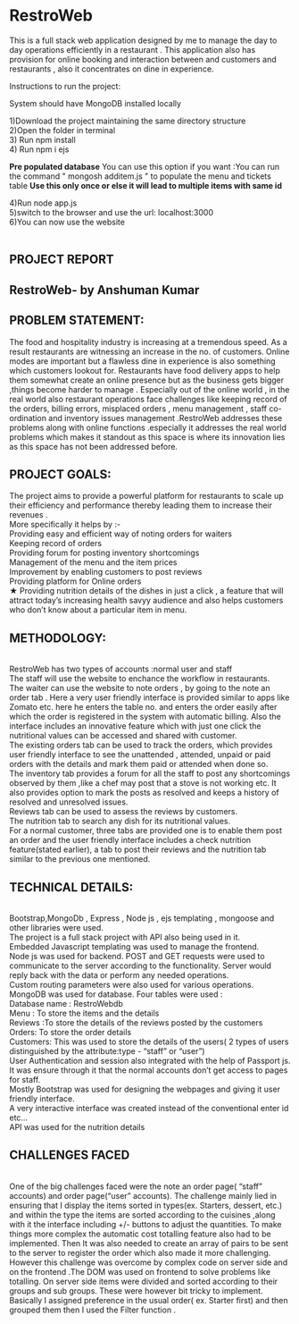 # RestroWeb
This is a full stack web application designed by me to manage the day to day operations efficiently in a restaurant . This application also has provision for online booking and interaction between and customers and restaurants , also it concentrates on dine in experience.

Instructions to run the project:

System should have MongoDB installed locally

1)Download the project maintaining the same directory structure <br/>
2)Open the folder in terminal <br/>
3) Run npm install <br/>
4) Run npm i ejs <br/>

**Pre populated database**
You can use this option if you want :You can run the command " mongosh additem.js " to populate the menu and tickets table **Use this only once or else it will lead to multiple items with same id**

4)Run  node app.js <br/>
5)switch to the browser and use the url: localhost:3000  <br/>
6)You can now use the website <br/>
<br/>

## PROJECT REPORT
## RestroWeb- by Anshuman Kumar
## PROBLEM STATEMENT:
The food and hospitality industry is increasing at a tremendous speed. As a result restaurants are witnessing an increase in the no. of customers. Online  modes are important but a flawless dine in experience is also something which customers lookout for. Restaurants have food delivery apps to help them somewhat create an online presence but as the business gets bigger ,things become harder to manage . Especially out of the online world , in the real world also  restaurant operations face challenges like keeping record of the orders, billing errors, misplaced orders , menu management , staff co-ordination and inventory issues management .RestroWeb addresses these problems along with online functions .especially it addresses the real world problems which makes it standout as this space is where its innovation lies as this space has not been addressed before.

## PROJECT GOALS:
The project aims to provide a powerful platform for restaurants to scale up their efficiency and performance thereby leading them to increase their revenues .
<br/>More specifically it helps by :-
<br/>Providing easy and efficient way of noting orders for waiters
<br/>Keeping record of orders
<br/>Providing forum for posting inventory shortcomings
<br/>Management of the menu and the item prices
<br/>Improvement by enabling customers to post reviews
<br/>Providing platform for Online orders
<br/>★ Providing nutrition details of the dishes in just a click , a feature that will attract today’s increasing health savyy audience and also helps customers who don’t know about a particular item in menu.
## METHODOLOGY:
<br/>RestroWeb has two types of accounts :normal user and staff
<br/>The staff will use the website to enchance the workflow in restaurants.
<br/>The waiter can use the website to note orders , by going  to the note an order tab . Here a very user friendly interface is provided similar to apps like Zomato etc. here he enters the table no. and enters the order easily after which the order is registered in the system with automatic billing. Also the interface includes an innovative feature which with just one click the nutritional values can be accessed and shared with customer. 
<br/>The existing orders tab can be used to track the orders, which provides user friendly interface to see the unattended , attended, unpaid or paid orders  with the details and mark them paid or attended when done so.
<br/>The  inventory tab provides a forum for all the staff to post any shortcomings observed by them ,like a chef may post that a stove is not working etc. It also provides option to mark the posts as resolved and keeps a history of resolved and unresolved issues.
<br/>Reviews tab can be used to assess the reviews by customers.
<br/>The nutrition tab to search any dish for its nutritional values.
<br/>For a normal customer, three tabs are provided one is to enable them post an order and the user friendly interface includes a check nutrition feature(stated earlier), a tab to post their reviews and the nutrition tab similar to the previous one mentioned.

## TECHNICAL DETAILS:
<br/>Bootstrap,MongoDb , Express , Node js , ejs templating ,  mongoose  and other libraries were used.
<br/>The project is a full stack project  with API also being used in it.
<br/>Embedded Javascript templating was used to manage the frontend.
<br/>Node js was used for backend. POST and GET requests were used to communicate to the server according to the functionality. Server would reply back with the data or perform any needed operations.
<br/>Custom routing parameters were also used for various operations.
<br/>MongoDB was used for database. Four tables were used :
<br/>Database name : RestroWebdb
<br/>Menu : To store the items and the details
<br/>Reviews :To  store the details of the reviews posted by the customers
<br/>Orders: To store the order details
<br/>Customers: This was used to store the details of the users( 2 types of users distinguished by the attribute:type  - “staff” or “user”)
<br/>User Authentication and session also integrated with the help of Passport js.
<br/>It was ensure through it that the normal accounts don’t get access to pages for staff.
<br/>Mostly Bootstrap was used for designing the webpages and giving it user friendly interface.
<br/>A very interactive interface was created instead of the conventional enter id etc…
<br/>API  was used for the nutrition details

## CHALLENGES FACED
<br/>One of the big challenges faced were the note an order page( “staff” accounts) and order page(“user” accounts).
The challenge mainly lied in ensuring that I display the items sorted in types(ex. Starters, dessert, etc.) and within the type  the items are sorted according to the cuisines ,along with it the interface including +/- buttons to adjust the quantities. To make things more complex the automatic cost totalling feature also had to be implemented. Then It was also needed to create an array of pairs to be sent to the server to register the order which also made it more challenging.
<br/>However this challenge was overcome by complex code on server side and on the frontend .The DOM was used on frontend to solve problems like totalling. 
On server side items were divided and sorted according to their groups and sub groups. These were however bit tricky to implement. Basically I assigned preference in the usual order( ex. Starter first) and then grouped them then I used the Filter function .





 

